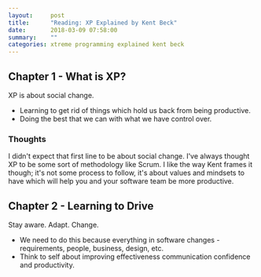 ```yaml
---
layout:     post
title:      "Reading: XP Explained by Kent Beck"
date:       2018-03-09 07:58:00
summary:    "" 
categories: xtreme programming explained kent beck
---
```


## Chapter 1 - What is XP?
XP is about social change.  
* Learning to get rid of things which hold us back from being productive.
* Doing the best that we can with what we have control over.

### Thoughts
I didn't expect that first line to be about social change. I've always thought XP to be some sort of methodology like Scrum. I like the way Kent frames it though; it's not some process to follow, it's about values and mindsets to have which will help you and your software team be more productive.

## Chapter 2 - Learning to Drive
Stay aware. Adapt. Change.  
* We need to do this because everything in software changes - requirements, people, business, design, etc.
* Think to self about improving effectiveness communication confidence and productivity.